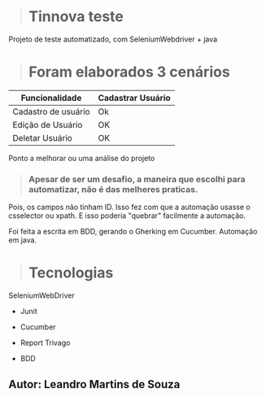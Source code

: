> # Tinnova teste 

Projeto de teste automatizado, com SeleniumWebdriver + java 

> # Foram elaborados 3 cenários 

 Funcionalidade   | Cadastrar Usuário
--------- | ------
Cadastro de usuário  | Ok
Edição de Usuário| OK
Deletar Usuário | OK

Ponto a melhorar ou uma análise do projeto 

> ### Apesar de ser um desafio, a maneira que escolhi para automatizar, não é das melheres praticas.
Pois, os campos não tinham ID. Isso fez com que a automação usasse o csselector ou xpath. E isso poderia "quebrar" facilmente a automação.

Foi feita a escrita em BDD, gerando o Gherking em Cucumber.
Automação em java. 


> # Tecnologias
  SeleniumWebDriver
  
  - Junit
  
  - Cucumber
  
  - Report Trivago
  
  - BDD
  

## Autor: Leandro Martins de Souza


 

